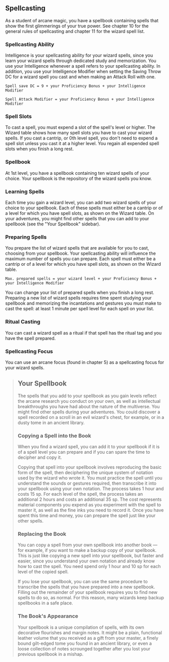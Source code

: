## Spellcasting
As a student of arcane magic, you have a spellbook containing spells that show the first glimmerings of your true power.
See chapter 10 for the general rules of spellcasting and chapter 11 for the wizard spell list.

### Spellcasting Ability
Intelligence is your spellcasting ability for your wizard spells, since you learn your wizard spells through dedicated study and memorization.
You use your Intelligence whenever a spell refers to your spellcasting ability.
In addition, you use your Intelligence Modifier when setting the Saving Throw DC for a wizard spell you cast and when making an Attack Roll with one.

`Spell save DC = 9 + your Proficiency Bonus + your Intelligence Modifier`

`Spell Attack Modifier = your Proficiency Bonus + your Intelligence Modifier`

### Spell Slots
To cast a spell, you must expend a slot of the spell's level or higher.
The Wizard table shows how many spell slots you have to cast your wizard spells.
If you cast a cantrip, or 0th level spell, you don't need to expend a spell slot unless you cast it at a higher level.
You regain all expended spell slots when you finish a long rest.

### Spellbook
At 1st level, you have a spellbook containing ten wizard spells of your choice.
Your spellbook is the repository of the wizard spells you know.

### Learning Spells
Each time you gain a wizard level, you can add two wizard spells of your choice to your spellbook.
Each of these spells must either be a cantrip or of a level for which you have spell slots, as shown on the Wizard table.
On your adventures, you might find other spells that you can add to your spellbook (see the "Your Spellbook" sidebar).

### Preparing Spells
You prepare the list of wizard spells that are available for you to cast, choosing from your spellbook.
Your spellcasting ability will influence the maximum number of spells you can prepare.
Each spell must either be a cantrip or of a level for which you have spell slots, as shown on the Wizard table.

`Max. prepared spells = your wizard level + your Proficiency Bonus + your Intelligence Modifier`

You can change your list of prepared spells when you finish a long rest.
Preparing a new list of wizard spells requires time spent studying your spellbook and memorizing the incantations and gestures you must make to cast the spell: at least 1 minute per spell level for each spell on your list.

### Ritual Casting
You can cast a wizard spell as a ritual if that spell has the ritual tag and you have the spell prepared.

### Spellcasting Focus
You can use an arcane focus (found in chapter 5) as a spellcasting focus for your wizard spells.

> ## Your Spellbook
> The spells that you add to your spellbook as you gain levels reflect the arcane research you conduct on your own, as well as intellectual breakthroughs you have had about the nature of the multiverse.
> You might find other spells during your adventures.
> You could discover a spell recorded on a scroll in an evil wizard's chest, for example, or in a dusty tome in an ancient library.
>
> ### Copying a Spell into the Book
> When you find a wizard spell, you can add it to your spellbook if it is of a spell level you can prepare and if you can spare the time to decipher and copy it.
>
> Copying that spell into your spellbook involves reproducing the basic form of the spell, then deciphering the unique system of notation used by the wizard who wrote it.
> You must practice the spell until you understand the sounds or gestures required, then transcribe it into your spellbook using your own notation.
> The process takes 1 hour and costs 15 sp.
> For each level of the spell, the process takes an additional 2 hours and costs an additional 35 sp.
> The cost represents material components you expend as you experiment with the spell to master it, as well as the fine inks you need to record it.
> Once you have spent this time and money, you can prepare the spell just like your other spells.
>
> ### Replacing the Book
> You can copy a spell from your own spellbook into another book &mdash; for example, if you want to make a backup copy of your spellbook.
> This is just like copying a new spell into your spellbook, but faster and easier, since you understand your own notation and already know how to cast the spell.
> You need spend only 1 hour and 10 sp for each level of the copied spell.
>
> If you lose your spellbook, you can use the same procedure to transcribe the spells that you have prepared into a new spellbook.
> Filling out the remainder of your spellbook requires you to find new spells to do so, as normal.
> For this reason, many wizards keep backup spellbooks in a safe place.
>
> ### The Book's Appearance
> Your spellbook is a unique compilation of spells, with its own decorative flourishes and margin notes.
> It might be a plain, functional leather volume that you received as a gift from your master, a finely bound gilt-edged tome you found in an ancient library, or even a loose collection of notes scrounged together after you lost your previous spellbook in a mishap.

